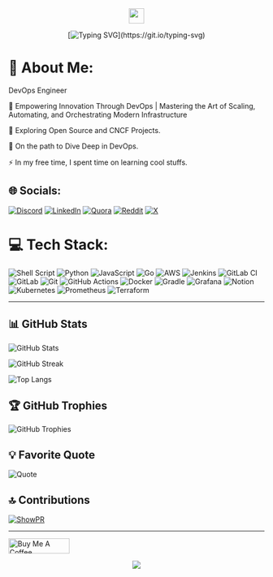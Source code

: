 <div align="center">

<img src="https://media.giphy.com/media/hvRJCLFzcasrR4ia7z/giphy.gif" width="30px"/>


[![Typing SVG](https://readme-typing-svg.herokuapp.com?font=Fira+Code&size=22&pause=500&color=3AF926&random=false&width=435&lines=Hello..Visionaries!;Md.+Afzal+Hassan+Ehsani...Here!)](https://git.io/typing-svg)

</div>

# 💫 About Me:

DevOps Engineer
<br>

🚀 Empowering Innovation Through DevOps | Mastering the Art of Scaling, Automating, and Orchestrating Modern Infrastructure
<br>

🌱 Exploring Open Source and CNCF Projects.
<br>

👀 On the path to Dive Deep in DevOps.
<br>

⚡ In my free time, I spent time on learning cool stuffs.


## 🌐 Socials:
[![Discord](https://img.shields.io/badge/Discord-%237289DA.svg?logo=discord&logoColor=white)](https://discord.gg/iemafzalhassan) 
[![LinkedIn](https://img.shields.io/badge/LinkedIn-%230077B5.svg?logo=linkedin&logoColor=white)](https://linkedin.com/in/iemafzalhassan) 
[![Quora](https://img.shields.io/badge/Quora-%23B92B27.svg?logo=Quora&logoColor=white)](https://quora.com/profile/iemafzalhassan) 
[![Reddit](https://img.shields.io/badge/Reddit-%23FF4500.svg?logo=Reddit&logoColor=white)](https://reddit.com/user/iemafzalhassan) 
[![X](https://img.shields.io/badge/X-black.svg?logo=X&logoColor=white)](https://x.com/iemafzalhassan) 



# 💻 Tech Stack:
![Shell Script](https://img.shields.io/badge/shell_script-%23121011.svg?style=plastic&logo=gnu-bash&logoColor=white) 
![Python](https://img.shields.io/badge/python-3670A0?style=plastic&logo=python&logoColor=ffdd54) 
![JavaScript](https://img.shields.io/badge/javascript-%23323330.svg?style=plastic&logo=javascript&logoColor=%23F7DF1E) 
![Go](https://img.shields.io/badge/go-%2300ADD8.svg?style=plastic&logo=go&logoColor=white) 
![AWS](https://img.shields.io/badge/AWS-%23FF9900.svg?style=plastic&logo=amazon-aws&logoColor=white) 
![Jenkins](https://img.shields.io/badge/jenkins-%232C5263.svg?style=plastic&logo=jenkins&logoColor=white) 
![GitLab CI](https://img.shields.io/badge/gitlab%20CI-%23181717.svg?style=plastic&logo=gitlab&logoColor=white) 
![GitLab](https://img.shields.io/badge/gitlab-%23181717.svg?style=plastic&logo=gitlab&logoColor=white) 
![Git](https://img.shields.io/badge/git-%23F05033.svg?style=plastic&logo=git&logoColor=white) 
![GitHub Actions](https://img.shields.io/badge/github%20actions-%232671E5.svg?style=plastic&logo=githubactions&logoColor=white) 
![Docker](https://img.shields.io/badge/docker-%230db7ed.svg?style=plastic&logo=docker&logoColor=white) 
![Gradle](https://img.shields.io/badge/Gradle-02303A.svg?style=plastic&logo=Gradle&logoColor=white) 
![Grafana](https://img.shields.io/badge/grafana-%23F46800.svg?style=plastic&logo=grafana&logoColor=white) 
![Notion](https://img.shields.io/badge/Notion-%23000000.svg?style=plastic&logo=notion&logoColor=white) 
![Kubernetes](https://img.shields.io/badge/kubernetes-%23326ce5.svg?style=plastic&logo=kubernetes&logoColor=white)
![Prometheus](https://img.shields.io/badge/Prometheus-E6522C?style=plastic&logo=Prometheus&logoColor=white) 
![Terraform](https://img.shields.io/badge/terraform-%235835CC.svg?style=plastic&logo=terraform&logoColor=white) 

---

## 📊 GitHub Stats
![GitHub Stats](https://github-readme-stats.vercel.app/api?username=iemafzalhassan&theme=chartreuse-dark&hide_border=true&include_all_commits=true&count_private=true)

![GitHub Streak](https://github-readme-streak-stats.herokuapp.com/?user=iemafzalhassan&theme=chartreuse-dark&hide_border=true)

![Top Langs](https://github-readme-stats.vercel.app/api/top-langs/?username=iemafzalhassan&theme=chartreuse-dark&hide_border=true&include_all_commits=true&count_private=true&layout=compact)

## 🏆 GitHub Trophies
![GitHub Trophies](https://github-profile-trophy.vercel.app/?username=iemafzalhassan&theme=chartreuse-dark&no-frame=true&no-bg=true&margin-w=4)

## 💡 Favorite Quote
![Quote](https://github-readme-quotes-bay.vercel.app/quote?theme=chartreuse-dark&animation=grow_out_in&layout=default&font=Courier&quoteType=random)

## 🔝 Contributions
[![ShowPR](https://show-pr.vercel.app/embed/image/iemafzalhassan?v=1)](https://show-pr.vercel.app)

---

<a href="https://www.buymeacoffee.com/iemafzalhassan" target="_blank"><img src="https://cdn.buymeacoffee.com/buttons/v2/default-red.png" alt="Buy Me A Coffee" style="height: 30px !important;width: 120px !important;" ></a>


<div align="center">

[![](https://visitcount.itsvg.in/api?id=iemafzalhassan&icon=2&color=12)](https://visitcount.itsvg.in)

</div>

